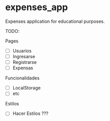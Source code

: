 # expenses_app

Expenses application for educational purposes.

TODO:

Pages

- [ ] Usuarios
- [ ] Ingresarse
- [ ] Registrarse
- [ ] Expensas

Funcionalidades

- [ ] LocalStorage
- [ ] etc

Estilos

- [ ] Hacer Estilos ???
